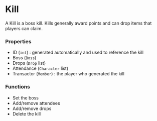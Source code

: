 # Kill

A Kill is a boss kill. Kills generally award points and can drop items that players can claim.

### Properties
* ID (`int`) : generated automatically and used to reference the kill
* Boss (`Boss`)
* Drops (`Drop` list)
* Attendance (`Character` list)
* Transactor (`Member`) : the player who generated the kill

### Functions
* Set the boss
* Add/remove attendees
* Add/remove drops
* Delete the kill

